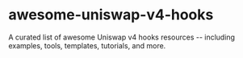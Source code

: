 # awesome-uniswap-v4-hooks
A curated list of awesome Uniswap v4 hooks resources -- including examples, tools, templates, tutorials, and more.
